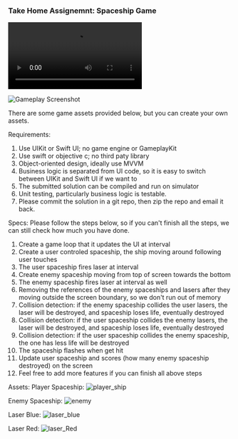 ### Take Home Assignemnt: Spaceship Game

![Click to Download Gameplay Video](https://user-images.githubusercontent.com/1269263/111420286-0ca8a380-873f-11eb-940a-ba9b1061da3a.mp4)

![Gameplay Screenshot](https://user-images.githubusercontent.com/1269263/111424644-24cff100-8746-11eb-8840-e6e17f58a5e0.png)

There are some game assets provided below, but you can create your own assets.

Requirements:
1. Use UIKit or Swift UI; no game engine or GameplayKit
2. Use swift or objective c; no third paty library
3. Object-oriented design, ideally use MVVM
4. Business logic is separated from UI code, so it is easy to switch between UIKit and Swift UI if we want to
5. The submitted solution can be compiled and run on simulator
6. Unit testing, particularly business logic is testable.
7. Please commit the solution in a git repo, then zip the repo and email it back.

Specs:
Please follow the steps below, so if you can't finish all the steps, we can still check how much you have done.
1. Create a game loop that it updates the UI at interval
2. Create a user controled spaceship, the ship moving around following user touches
3. The user spaceship fires laser at interval
4. Create enemy spaceship moving from top of screen towards the bottom
5. The enemy spaceship fires laser at interval as well
6. Removing the references of the enemy spaceships and lasers after they moving outside the screen boundary, so we don't run out of memory
7. Collision detection: if the enemy spaceship collides the user lasers, the laser will be destroyed, and spaceship loses life, eventually destroyed
8. Collision detection: if the user spaceship collides the enemy lasers, the laser will be destroyed, and spaceship loses life, eventually destroyed
9. Collision detection: if the user spaceship collides the enemy spaceship, the one has less life will be destroyed
10. The spaceship flashes when get hit
11. Update user spaceship and scores (how many enemy spaceship destroyed) on the screen
12. Feel free to add more features if you can finish all above steps

Assets:
Player Spaceship:
![player_ship](https://user-images.githubusercontent.com/1269263/111425315-1afabd80-8747-11eb-80bc-cbe03b5bf97a.png)

Enemy Spaceship:
![enemy](https://user-images.githubusercontent.com/1269263/111425011-a0ca3900-8746-11eb-81b7-55e785db655b.png)

Laser Blue:
![laser_blue](https://user-images.githubusercontent.com/1269263/111425029-a7f14700-8746-11eb-939c-8771b76f6560.jpg)

Laser Red:
![laser_Red](https://user-images.githubusercontent.com/1269263/111425040-ab84ce00-8746-11eb-9607-53e33ec8307e.jpg)



